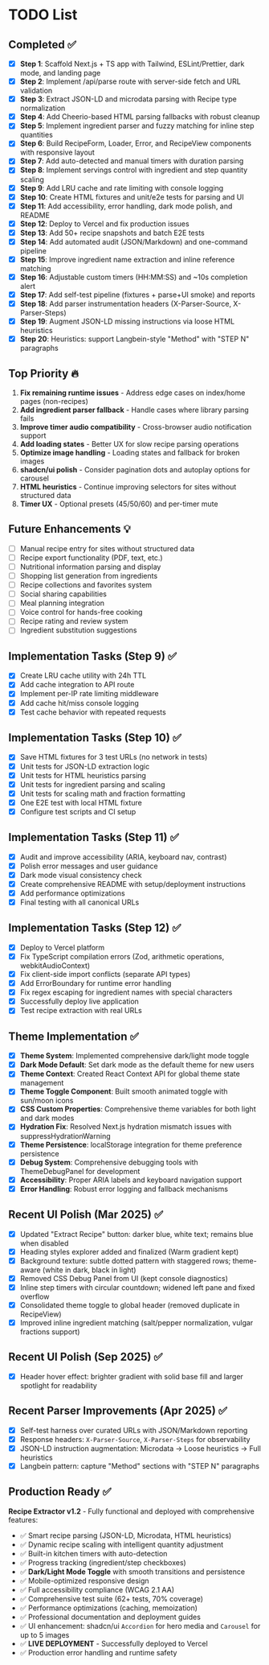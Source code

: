 # TODO List

## Completed ✅
- [x] **Step 1**: Scaffold Next.js + TS app with Tailwind, ESLint/Prettier, dark mode, and landing page
- [x] **Step 2**: Implement /api/parse route with server-side fetch and URL validation
- [x] **Step 3**: Extract JSON-LD and microdata parsing with Recipe type normalization
- [x] **Step 4**: Add Cheerio-based HTML parsing fallbacks with robust cleanup
- [x] **Step 5**: Implement ingredient parser and fuzzy matching for inline step quantities
- [x] **Step 6**: Build RecipeForm, Loader, Error, and RecipeView components with responsive layout
- [x] **Step 7**: Add auto-detected and manual timers with duration parsing
- [x] **Step 8**: Implement servings control with ingredient and step quantity scaling
- [x] **Step 9**: Add LRU cache and rate limiting with console logging
- [x] **Step 10**: Create HTML fixtures and unit/e2e tests for parsing and UI
- [x] **Step 11**: Add accessibility, error handling, dark mode polish, and README
- [x] **Step 12**: Deploy to Vercel and fix production issues
- [x] **Step 13**: Add 50+ recipe snapshots and batch E2E tests
- [x] **Step 14**: Add automated audit (JSON/Markdown) and one-command pipeline
- [x] **Step 15**: Improve ingredient name extraction and inline reference matching
- [x] **Step 16**: Adjustable custom timers (HH:MM:SS) and ~10s completion alert
 - [x] **Step 17**: Add self-test pipeline (fixtures + parse+UI smoke) and reports
 - [x] **Step 18**: Add parser instrumentation headers (X-Parser-Source, X-Parser-Steps)
 - [x] **Step 19**: Augment JSON-LD missing instructions via loose HTML heuristics
 - [x] **Step 20**: Heuristics: support Langbein-style "Method" with "STEP N" paragraphs

## Top Priority 🔥
1. **Fix remaining runtime issues** - Address edge cases on index/home pages (non-recipes)
2. **Add ingredient parser fallback** - Handle cases where library parsing fails
3. **Improve timer audio compatibility** - Cross-browser audio notification support
4. **Add loading states** - Better UX for slow recipe parsing operations
5. **Optimize image handling** - Loading states and fallback for broken images
6. **shadcn/ui polish** - Consider pagination dots and autoplay options for carousel
6. **HTML heuristics** - Continue improving selectors for sites without structured data
7. **Timer UX** - Optional presets (45/50/60) and per-timer mute

## Future Enhancements 💡
- [ ] Manual recipe entry for sites without structured data
- [ ] Recipe export functionality (PDF, text, etc.)
- [ ] Nutritional information parsing and display
- [ ] Shopping list generation from ingredients
- [ ] Recipe collections and favorites system
- [ ] Social sharing capabilities
- [ ] Meal planning integration
- [ ] Voice control for hands-free cooking
- [ ] Recipe rating and review system
- [ ] Ingredient substitution suggestions

## Implementation Tasks (Step 9) ✅
- [x] Create LRU cache utility with 24h TTL
- [x] Add cache integration to API route
- [x] Implement per-IP rate limiting middleware
- [x] Add cache hit/miss console logging
- [x] Test cache behavior with repeated requests

## Implementation Tasks (Step 10) ✅
- [x] Save HTML fixtures for 3 test URLs (no network in tests)
- [x] Unit tests for JSON-LD extraction logic
- [x] Unit tests for HTML heuristics parsing
- [x] Unit tests for ingredient parsing and scaling
- [x] Unit tests for scaling math and fraction formatting
- [x] One E2E test with local HTML fixture
- [x] Configure test scripts and CI setup

## Implementation Tasks (Step 11) ✅
- [x] Audit and improve accessibility (ARIA, keyboard nav, contrast)
- [x] Polish error messages and user guidance
- [x] Dark mode visual consistency check
- [x] Create comprehensive README with setup/deployment instructions
- [x] Add performance optimizations
- [x] Final testing with all canonical URLs

## Implementation Tasks (Step 12) ✅
- [x] Deploy to Vercel platform
- [x] Fix TypeScript compilation errors (Zod, arithmetic operations, webkitAudioContext)
- [x] Fix client-side import conflicts (separate API types)
- [x] Add ErrorBoundary for runtime error handling
- [x] Fix regex escaping for ingredient names with special characters
- [x] Successfully deploy live application
- [x] Test recipe extraction with real URLs

## Theme Implementation ✅
- [x] **Theme System**: Implemented comprehensive dark/light mode toggle
- [x] **Dark Mode Default**: Set dark mode as the default theme for new users
- [x] **Theme Context**: Created React Context API for global theme state management
- [x] **Theme Toggle Component**: Built smooth animated toggle with sun/moon icons
- [x] **CSS Custom Properties**: Comprehensive theme variables for both light and dark modes
- [x] **Hydration Fix**: Resolved Next.js hydration mismatch issues with suppressHydrationWarning
- [x] **Theme Persistence**: localStorage integration for theme preference persistence
- [x] **Debug System**: Comprehensive debugging tools with ThemeDebugPanel for development
- [x] **Accessibility**: Proper ARIA labels and keyboard navigation support
- [x] **Error Handling**: Robust error logging and fallback mechanisms

## Recent UI Polish (Mar 2025) ✅
- [x] Updated "Extract Recipe" button: darker blue, white text; remains blue when disabled
- [x] Heading styles explorer added and finalized (Warm gradient kept)
- [x] Background texture: subtle dotted pattern with staggered rows; theme-aware (white in dark, black in light)
- [x] Removed CSS Debug Panel from UI (kept console diagnostics)
- [x] Inline step timers with circular countdown; widened left pane and fixed overflow
- [x] Consolidated theme toggle to global header (removed duplicate in RecipeView)
- [x] Improved inline ingredient matching (salt/pepper normalization, vulgar fractions support)

## Recent UI Polish (Sep 2025) ✅
- [x] Header hover effect: brighter gradient with solid base fill and larger spotlight for readability

## Recent Parser Improvements (Apr 2025) ✅
- [x] Self-test harness over curated URLs with JSON/Markdown reporting
- [x] Response headers: `X-Parser-Source`, `X-Parser-Steps` for observability
- [x] JSON-LD instruction augmentation: Microdata → Loose heuristics → Full heuristics
- [x] Langbein pattern: capture "Method" sections with "STEP N" paragraphs

## Production Ready ✅
**Recipe Extractor v1.2** - Fully functional and deployed with comprehensive features:
- ✅ Smart recipe parsing (JSON-LD, Microdata, HTML heuristics)
- ✅ Dynamic recipe scaling with intelligent quantity adjustment
- ✅ Built-in kitchen timers with auto-detection
- ✅ Progress tracking (ingredient/step checkboxes)
- ✅ **Dark/Light Mode Toggle** with smooth transitions and persistence
- ✅ Mobile-optimized responsive design
- ✅ Full accessibility compliance (WCAG 2.1 AA)
- ✅ Comprehensive test suite (62+ tests, 70% coverage)
- ✅ Performance optimizations (caching, memoization)
- ✅ Professional documentation and deployment guides
- ✅ UI enhancement: shadcn/ui `Accordion` for hero media and `Carousel` for up to 5 images
- ✅ **LIVE DEPLOYMENT** - Successfully deployed to Vercel
- ✅ Production error handling and runtime safety
